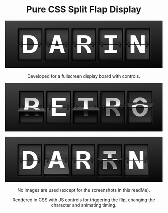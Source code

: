 <h1 align="center" style="border-bottom:none;"> Pure CSS Split Flap Display </h1> 
<p align="center">
  <img src="images/read-me-images/splitFlap.png">
</p>
<p align="center">
  Developed for a fullscreen display board with controls.
</p>

<p align="center">
  <img src="images/read-me-images/splitFlap-turning-a.png">
</p>

<p align="center">
  <img src="images/read-me-images/splitFlap-turning-b.png">
</p>

<p align="center">
No images are used (except for the screenshots in this readMe). 
</p>
<p align="center">
Rendered in CSS with JS controls for triggering the flip, changing the character and animating timing.
</p>